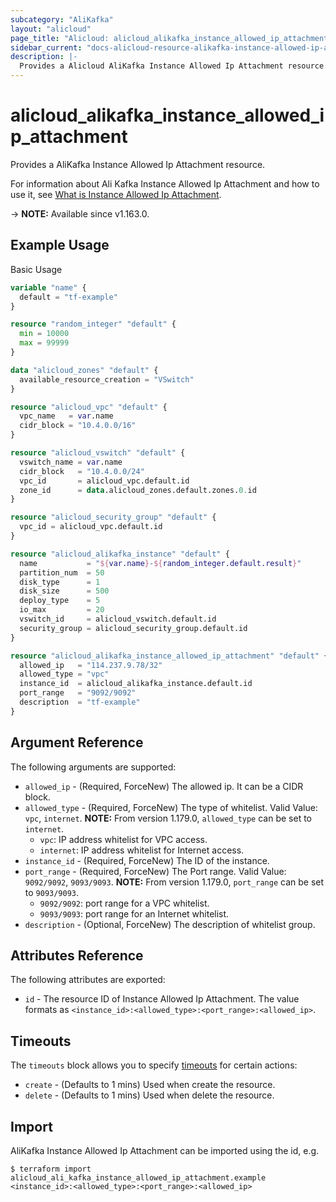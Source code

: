 ```yaml
---
subcategory: "AliKafka"
layout: "alicloud"
page_title: "Alicloud: alicloud_alikafka_instance_allowed_ip_attachment"
sidebar_current: "docs-alicloud-resource-alikafka-instance-allowed-ip-attachment"
description: |-
  Provides a Alicloud AliKafka Instance Allowed Ip Attachment resource.
---
```


# alicloud_alikafka_instance_allowed_ip_attachment

Provides a AliKafka Instance Allowed Ip Attachment resource.

For information about Ali Kafka Instance Allowed Ip Attachment and how to use it, see [What is Instance Allowed Ip Attachment](https://www.alibabacloud.com/help/en/message-queue-for-apache-kafka/latest/api-alikafka-2019-09-16-updateallowedip).

-> **NOTE:** Available since v1.163.0.

## Example Usage

Basic Usage

```terraform
variable "name" {
  default = "tf-example"
}

resource "random_integer" "default" {
  min = 10000
  max = 99999
}

data "alicloud_zones" "default" {
  available_resource_creation = "VSwitch"
}

resource "alicloud_vpc" "default" {
  vpc_name   = var.name
  cidr_block = "10.4.0.0/16"
}

resource "alicloud_vswitch" "default" {
  vswitch_name = var.name
  cidr_block   = "10.4.0.0/24"
  vpc_id       = alicloud_vpc.default.id
  zone_id      = data.alicloud_zones.default.zones.0.id
}

resource "alicloud_security_group" "default" {
  vpc_id = alicloud_vpc.default.id
}

resource "alicloud_alikafka_instance" "default" {
  name           = "${var.name}-${random_integer.default.result}"
  partition_num  = 50
  disk_type      = 1
  disk_size      = 500
  deploy_type    = 5
  io_max         = 20
  vswitch_id     = alicloud_vswitch.default.id
  security_group = alicloud_security_group.default.id
}

resource "alicloud_alikafka_instance_allowed_ip_attachment" "default" {
  allowed_ip   = "114.237.9.78/32"
  allowed_type = "vpc"
  instance_id  = alicloud_alikafka_instance.default.id
  port_range   = "9092/9092"
  description  = "tf-example"
}
```

## Argument Reference

The following arguments are supported:

* `allowed_ip` - (Required, ForceNew) The allowed ip. It can be a CIDR block.
* `allowed_type` - (Required, ForceNew) The type of whitelist. Valid Value: `vpc`, `internet`. **NOTE:** From version 1.179.0, `allowed_type` can be set to `internet`.
  - `vpc`: IP address whitelist for VPC access.
  - `internet`: IP address whitelist for Internet access.
* `instance_id` - (Required, ForceNew) The ID of the instance.
* `port_range` - (Required, ForceNew) The Port range.  Valid Value: `9092/9092`, `9093/9093`. **NOTE:** From version 1.179.0, `port_range` can be set to `9093/9093`.
  - `9092/9092`: port range for a VPC whitelist.
  - `9093/9093`: port range for an Internet whitelist.
* `description` - (Optional, ForceNew) The description of whitelist group.
  
## Attributes Reference

The following attributes are exported:

* `id` - The resource ID of Instance Allowed Ip Attachment. The value formats as `<instance_id>:<allowed_type>:<port_range>:<allowed_ip>`.

## Timeouts

The `timeouts` block allows you to specify [timeouts](https://www.terraform.io/docs/configuration-0-11/resources.html#timeouts) for certain actions:

* `create` - (Defaults to 1 mins) Used when create the resource.
* `delete` - (Defaults to 1 mins) Used when delete the resource.


## Import

AliKafka Instance Allowed Ip Attachment can be imported using the id, e.g.

```shell
$ terraform import alicloud_ali_kafka_instance_allowed_ip_attachment.example <instance_id>:<allowed_type>:<port_range>:<allowed_ip>
```